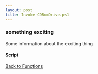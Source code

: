 ```yaml
---
layout: post
title: Invoke-CDRomDrive.ps1
---
```


### something exciting

Some information about the exciting thing

#### Script

<script src="https://gist-it.appspot.com/github.com/BanterBoy/scripts-blog/blob/master/PowerShell/functions/Invoke-CDRomDrive.ps1"></script>

<a href="/menu/_pages/functions.html">Back to Functions</a>
